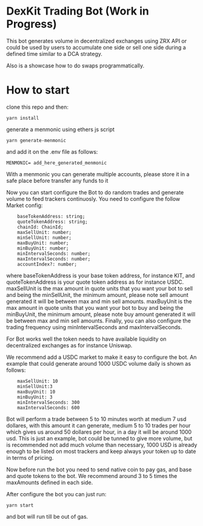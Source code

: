 # DexKit Trading Bot (Work in Progress)

This bot generates volume in decentralized exchanges using ZRX API or could be used by users to accumulate one side or sell one side during a defined time similar to a DCA strategy.

Also is a showcase how to do swaps programmatically.

# How to start

clone this repo and then:

`yarn install`

generate a menmonic using ethers js script

`yarn generate-menmonic`

and add it on the .env file as follows:

`MENMONIC= add_here_generated_menmonic`

With a menmonic you can generate multiple accounts, please store it in a safe place before transfer any funds to it

Now you can start configure the Bot to do random trades and generate volume to feed trackers continuosly. You need to configure the follow Market config:

```
    baseTokenAddress: string;
    quoteTokenAddress: string;
    chainId: ChainId;
    maxSellUnit: number;
    minSellUnit: number;
    maxBuyUnit: number;
    minBuyUnit: number;
    minIntervalSeconds: number;
    maxIntervalSeconds: number;
    accountIndex?: number;

```

where baseTokenAddress is your base token address, for instance KIT, and quoteTokenAddress is your quote token address as for instance USDC. maxSellUnit is the max amount in quote units that you want your bot to sell and being the minSellUnit, the minimum amount, please note sell amount generated it will be between max and min sell amounts. maxBuyUnit is the max amount in quote units that you want your bot to buy and being the minBuyUnit, the minimum amount, please note buy amount generated it will be between max and min sell amounts. Finally, you can also configure the trading frequency using minIntervalSeconds and maxIntervalSeconds.

For Bot works well the token needs to have available liquidity on decentralized exchanges as for instance Uniswap.

We recommend add a USDC market to make it easy to configure the bot. An example that could generate around 1000 USDC volume daily is shown as follows:

```
    maxSellUnit: 10
    minSellUnit:3
    maxBuyUnit: 10
    minBuyUnit: 3
    minIntervalSeconds: 300
    maxIntervalSeconds: 600
```

Bot will perform a trade between 5 to 10 minutes worth at medium 7 usd dollares, with this amount it can generate, medium 5 to 10 trades per hour which gives us around 50 dollares per hour, in a day it will be around 1000 usd. This is just an example, bot could be tunned to give more volume, but is recommended not add much volume than necessary, 1000 USD is already enough to be listed on most trackers and keep always your token up to date in terms of pricing.

Now before run the bot you need to send native coin to pay gas, and base and quote tokens to the bot. We recommend around 3 to 5 times the maxAmounts defined in each side.

After configure the bot you can just run:

`yarn start`

and bot will run till be out of gas.
